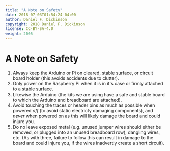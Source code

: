```yaml
---
title: "A Note on Safety"
date: 2018-07-03T01:54:24-04:00
author: Daniel F. Dickinson
copyright: 2018 Daniel F. Dickinson
license: CC-BY-SA-4.0
weight: 2005
---
```


# A Note on Safety

1. Always keep the Arduino or Pi on cleared, stable surface, or circuit board holder (this avoids accidents due to clutter).
1. Only power on the Raspberry Pi when it is in it's case or firmly attached to a stable surface.
2. Likewise the Arduino (the kits we are using have a safe and stable board to which the Arduino and breadboard are attached).
3. Avoid touching the traces or header pins as much as possible when powered *off* (to avoid static electricty damaging components), and *never* when powered on as this will likely damage the board and could injure you.
4. Do no leave exposed metal (e.g. unused jumper wires should either be removed, or plugged into an unused breadboard row), dangling wires, etc. (As with three, failure to follow this can result in damage to the board and could injure you, if the wires inadvertly create a short circuit).
